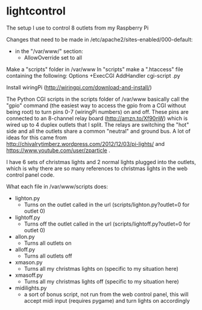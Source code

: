 lightcontrol
============

The setup I use to control 8 outlets from my Raspberry Pi

Changes that need to be made in /etc/apache2/sites-enabled/000-default:

  - in the "<Directory>/var/www/</Directory>" section:
    - AllowOverride set to all
  

Make a "scripts" folder in /var/www
In "scripts" make a ".htaccess" file containing the following:
  Options +ExecCGI
  AddHandler cgi-script .py
  
  
Install wiringPi (http://wiringpi.com/download-and-install/)


The Python CGI scripts in the scripts folder of /var/www basically call the "gpio" command (the easiest way to access the gpio from a CGI without being root) to turn pins 0-7 (wiringPi numbers) on and off. These pins are connected to an 8-channel relay board (http://amzn.to/Xf90nW)
which is wired up to 4 duplex outlets that I split. The relays are switching the "hot" side and all the outlets share a common "neutral" and ground bus. A lot of ideas for this came from http://chivalrytimberz.wordpress.com/2012/12/03/pi-lights/ and 
https://www.youtube.com/user/zparticle .

I have 6 sets of christmas lights and 2 normal lights plugged into the outlets, which is why there are so many references to christmas lights in the web control panel code.

What each file in /var/www/scripts does:
  - lighton.py
    - Turns on the outlet called in the url (scripts/lighton.py?outlet=0 for outlet 0)
  - lightoff.py
    - Turns off the outlet called in the url (scripts/lightoff.py?outlet=0 for outlet 0)
  - allon.py
    - Turns all outlets on
  - alloff.py
    - Turns all outlets off
  - xmason.py
    - Turns all my christmas lights on (specific to my situation here)
  - xmasoff.py
    - Turns all my christmas lights off (specific to my situation here)
  - midilights.py
    - a sort of bonus script, not run from the web control panel, this will accept midi input (requires pygame) and turn lights on accordingly
  
